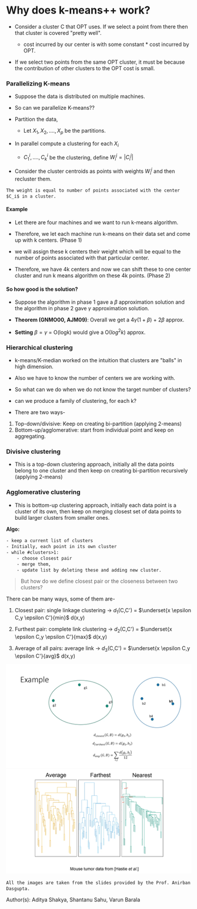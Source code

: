 # Why does k-means++ work?

- Consider a cluster C that OPT uses. If we select a point from there then that cluster is covered "pretty well".
  - cost incurred by our center is with some constant * cost incurred by OPT.

- If we select two points from the same OPT cluster, it must be because the contribution of other clusters to the OPT cost is small.

### Parallelizing K-means

- Suppose the data is distributed on multiple machines.
- So can we parallelize K-means??

- Partition the data,
  - Let $X_1, X_2, .... , X_p$ be the partitions.

- In parallel compute a clustering for each $X_i$
  - $C_1^i,....,C_k^i$ be the clustering, define $W_i^j = |C_i^j|$

- Consider the cluster centroids as points with weights $W_i^j$ and then recluster them.

``` {Note}
The weight is equal to number of points associated with the center $C_i$ in a cluster.
```
#### Example

- Let there are four machines and we want to run k-means algorithm.

- Therefore, we let each machine run k-means on their data set and come up with k centers. (Phase 1)

- we will assign these k centers their weight which will be equal to the number of points associated with that particular center.

- Therefore, we have 4k centers and now we can shift these to one center cluster and run k means algorithm on these 4k points. (Phase 2)

#### So how good is the solution?

- Suppose the algorithm in phase 1 gave a $\beta$ approximation solution and the algorithm in phase 2 gave $\gamma$ approximation solution.

- **Theorem (GNMO00, AJM09)**: Overall we get a 4$\gamma(1+\beta)$ + 2$\beta$ approx.

- **Setting** $\beta = \gamma$ = O(logk) would give a O$(log^2k)$ approx.

### Hierarchical clustering

- k-means/K-median worked on the intuition that clusters are "balls" in high dimension.

- Also we have to know the number of centers we are working with.

- So what can we do when we do not know the target number of clusters?

- can we produce a family of clustering, for each k?


- There are two ways-

1. Top-down/divisive: Keep on creating bi-partition (applying 2-means)
2. Bottom-up/agglomerative: start from individual point and keep on aggregating.

### Divisive clustering

- This is a top-down clustering approach, initially all the data points belong to one cluster and then keep on creating bi-partition recursively (applying 2-means)

### Agglomerative clustering

- This is bottom-up clustering approach, initially each data point is a cluster of its own, then keep on merging closest set of data points to build larger clusters from smaller ones.

**Algo:**

    - keep a current list of clusters
    - Initially, each point in its own cluster
    - while #clusters>1:
        - choose closest pair
        - merge them,
        - update list by deleting these and adding new cluster.

> But how do we define closest pair or the closeness between two clusters?

There can be many ways, some of them are-

1. Closest pair: single linkage clustering -> $d_1$(C,C') = $\underset{x \epsilon C,y \epsilon C'}{min}$ d(x,y)

2. Furthest pair: complete link clustering -> $d_2$(C,C') = $\underset{x \epsilon C,y \epsilon C'}{max}$ d(x,y)

3. Average of all pairs: average link      -> $d_3$(C,C') = $\underset{x \epsilon C,y \epsilon C'}{avg}$ d(x,y)

![Image](../assets/2022_01_27_Hierarchial_Clustering/Image.png)
![Image](../assets/2022_01_27_Hierarchial_Clustering/Image1.png)

```{Note}
All the images are taken from the slides provided by the Prof. Anirban Dasgupta.
```

<footer>
Author(s): Aditya Shakya, Shantanu Sahu, Varun Barala
</footer>
